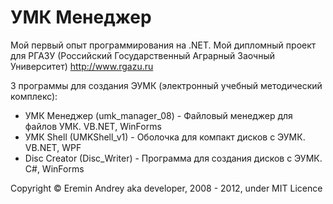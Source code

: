 УМК Менеджер
===

Мой первый опыт программирования на .NET. Мой дипломный проект для РГАЗУ (Российский Государственный Аграрный Заочный Университет) http://www.rgazu.ru 

3 программы для создания ЭУМК (электронный учебный методический комплекс):

* УМК Менеджер (umk_manager_08) - Файловый менеджер для файлов УМК. VB.NET, WinForms
* УМК Shell (UMKShell_v1) - Оболочка для компакт дисков с ЭУМК. VB.NET, WPF
* Disc Creator (Disc_Writer) - Программа для создания дисков с ЭУМК. C#, WinForms

Copyright © Eremin Andrey aka developer, 2008 - 2012, under MIT Licence
